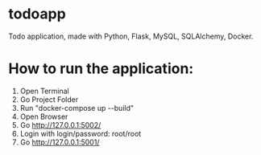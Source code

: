 # todoapp
Todo application, made with Python, Flask, MySQL, SQLAlchemy, Docker.

# How to run the application:
1. Open Terminal
2. Go Project Folder
3. Run "docker-compose up --build"
4. Open Browser
5. Go http://127.0.0.1:5002/
6. Login with login/password: root/root 
7. Go http://127.0.0.1:5001/
